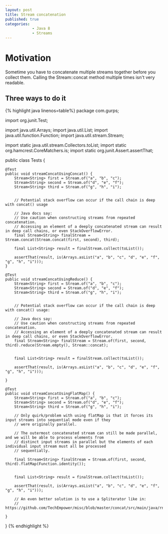 ```yaml
---
layout: post
title: Stream concatenation
published: true
categories:
            - Java 8
            - Streams
---
```


# Motivation
Sometime you have to concatenate multiple streams together before you collect them.
Calling the Stream::concat method multiple times isn't very readable.

## Three ways to do it

{% highlight java linenos=table%}
package com.gurps;

import org.junit.Test;

import java.util.Arrays;
import java.util.List;
import java.util.function.Function;
import java.util.stream.Stream;

import static java.util.stream.Collectors.toList;
import static org.hamcrest.CoreMatchers.is;
import static org.junit.Assert.assertThat;

public class Tests {


    @Test
    public void streamConcatUsingConcat() {
        Stream<String> first = Stream.of("a", "b", "c");
        Stream<String> second = Stream.of("d", "e", "f");
        Stream<String> third = Stream.of("g", "h", "i");


        // Potential stack overflow can occur if the call chain is deep with concat() usage

        // Java docs say:
        // Use caution when constructing streams from repeated concatenation.
        // Accessing an element of a deeply concatenated stream can result in deep call chains, or even StackOverflowError.
        final Stream<String> finalStream = Stream.concat(Stream.concat(first, second), third);

        final List<String> result = finalStream.collect(toList());

        assertThat(result, is(Arrays.asList("a", "b", "c", "d", "e", "f", "g", "h", "i")));
    }

    @Test
    public void streamConcatUsingReduce() {
        Stream<String> first = Stream.of("a", "b", "c");
        Stream<String> second = Stream.of("d", "e", "f");
        Stream<String> third = Stream.of("g", "h", "i");


        // Potential stack overflow can occur if the call chain is deep with concat() usage:

        // Java docs say:
        // Use caution when constructing streams from repeated concatenation.
        // Accessing an element of a deeply concatenated stream can result in deep call chains, or even StackOverflowError.
        final Stream<String> finalStream = Stream.of(first, second, third).reduce(Stream.empty(), Stream::concat);


        final List<String> result = finalStream.collect(toList());

        assertThat(result, is(Arrays.asList("a", "b", "c", "d", "e", "f", "g", "h", "i")));

    }

    @Test
    public void streamConcatUsingFlatMap() {
        Stream<String> first = Stream.of("a", "b", "c");
        Stream<String> second = Stream.of("d", "e", "f");
        Stream<String> third = Stream.of("g", "h", "i");

        // Only quirk/problem with using flatMap is that it forces its input streams into sequential mode even if they
        // were originally parallel.

        // The outermost concatenated stream can still be made parallel, and we will be able to process elements from
        // distinct input streams in parallel but the elements of each individual input stream must all be processed
        // sequentially.

        final Stream<String> finalStream = Stream.of(first, second, third).flatMap(Function.identity());


        final List<String> result = finalStream.collect(toList());

        assertThat(result, is(Arrays.asList("a", "b", "c", "d", "e", "f", "g", "h", "i")));

        // An even better solution is to use a Spliterator like in:
        // https://github.com/TechEmpower/misc/blob/master/concat/src/main/java/rnd/StreamConcatenation.java

    }

}
{% endhighlight %}
